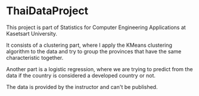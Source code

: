 # ThaiDataProject
This project is part of Statistics for Computer Engineering Applications at Kasetsart University.

It consists of a clustering part, where I apply the KMeans clustering algorithm to the data and try to group the provinces that have the same characteristic together.

Another part is a logistic regression, where we are trying to predict from the data if the country is considered a developed country or not.

The data is provided by the instructor and can't be published.
